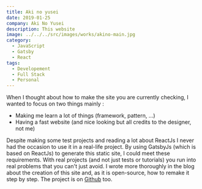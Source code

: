 ```yaml
---
title: Aki no yusei
date: 2019-01-25
company: Aki No Yusei
description: This website
image: ../../../src/images/works/akino-main.jpg
category:
  - JavaScript
  - Gatsby
  - React
tags:
  - Developement
  - Full Stack
  - Personal
---
```


When I thought about how to make the site you are currently checking, I wanted to focus on two things mainly :

- Making me learn a lot of things (framework, pattern, …)
- Having a fast website (and nice looking but all credits to the designer, not me)

Despite making some test projects and reading a lot about ReactJs I never had the occasion to use it in a real-life project. By using GatsbyJs (which is based on ReactJs) to generate this static site, I could meet these requirements. With real projects (and not just tests or tutorials) you run into real problems that you can't just avoid. I wrote more thoroughly in the blog about the creation of this site and, as it is open-source, how to remake it step by step. The project is on [Github](https://github.com/thomasprost/akinoyusei.com) too.
